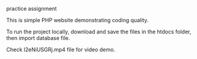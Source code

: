 practice assignment

This is simple PHP website demonstrating coding quality.

To run the project locally, download and save the files in the htdocs folder, then import database file.

Check I2eNiUSGRj.mp4 file for video demo.
